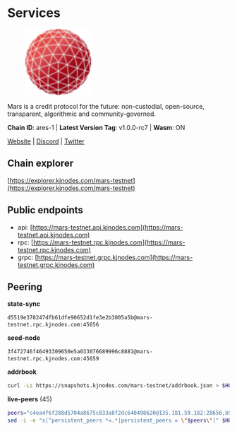 # Services

<figure><img src="https://raw.githubusercontent.com/kj89/cosmos-images/main/logos/mars.png" width="150" alt=""><figcaption></figcaption></figure>

Mars is a credit protocol for the future: non-custodial,  open-source, transparent, algorithmic and community-governed.

**Chain ID**: ares-1 | **Latest Version Tag**: v1.0.0-rc7 | **Wasm**: ON

[Website](https://marsprotocol.io) | [Discord](https://discord.gg/marsprotocol) | [Twitter](https://twitter.com/mars_protocol)




## Chain explorer
[https://explorer.kjnodes.com/mars-testnet](https://explorer.kjnodes.com/mars-testnet)

## Public endpoints

* api: [https://mars-testnet.api.kjnodes.com](https://mars-testnet.api.kjnodes.com)
* rpc: [https://mars-testnet.rpc.kjnodes.com](https://mars-testnet.rpc.kjnodes.com)
* grpc: [https://mars-testnet.grpc.kjnodes.com](https://mars-testnet.grpc.kjnodes.com)

## Peering

**state-sync**

```text
d5519e378247dfb61dfe90652d1fe3e2b3005a5b@mars-testnet.rpc.kjnodes.com:45656
```

**seed-node**

```text
3f472746f46493309650e5a033076689996c8881@mars-testnet.rpc.kjnodes.com:45659
```

**addrbook**
```bash
curl -Ls https://snapshots.kjnodes.com/mars-testnet/addrbook.json > $HOME/.mars/config/addrbook.json
```

**live-peers** (45)
```bash
peers="c4ea4f6f288d5704a8675c833a8f2dc640498620@135.181.59.182:28656,b9c1fb604f314a0b7340bdf2c44fa85ad67ed2ad@38.242.241.61:20656,d5519e378247dfb61dfe90652d1fe3e2b3005a5b@65.109.68.190:45656,3a0ce20f65ea3c6ad18938fa4d85f1c34b25ef1e@94.130.132.227:2120,714dfd0efb57197bbcf96b1f8ce9c2cdafd84b72@185.245.183.172:39656,2f626cb709818afae893a8238946cd176748c622@170.64.188.161:20656,7f21cf9379733e20978b2580892a30cb79a77acf@209.126.9.202:20656,e5577ecbf793ce92ce5993c4841a340a4c9db64b@65.108.204.119:46656,14ba3b19424301a6bb58c27663a0323a81866d5d@134.122.82.186:26656,8f50c04195cc82d0da34e33cfeb0daa694b14479@65.108.105.48:18556,1b4c9d74ca45ff542e8213446e9b384b311d0bea@65.108.200.248:55556,465b47a9e3e26b385303791bc3c992f42b77393d@65.109.171.155:26656,0a589d1ce953bb7acaaf5aa9002dfac36fc42649@199.175.98.136:26656,7342199e80976b052d8506cc5a56d1f9a1cbb486@65.21.89.54:26653,14ff7bc373e6ffc6978afa3c83c811638a8553a6@85.239.243.210:26656,fe8d614aa5899a97c11d0601ef50c3e7ce17d57b@65.108.233.109:18556,4b66ccb20f36e46b980b54f7cd96ee8c4b603a90@65.108.72.233:12656,50c30cc77743dd2adc133f27a8896af015bf5c6d@91.107.242.217:26656,77c8fe95cc4a1b977e03bda41f47a4fa3e867895@185.202.236.112:20656,3b2c8bc6a1dba482f6d85e19f78355a9f64950e2@65.109.88.254:32656,7f7224da28d362569664faa0430d980982d232a5@144.126.128.215:20656,c5a39b97f56d73185ceb904899c65ad8d1390364@199.175.98.135:26656,9683a018c2e6815b4f4f607d232d721329ae0a46@176.126.87.86:20656,ffdbc710566c5e0d04846193e7bba100d2a737ee@136.243.103.53:33656,1fabbd6ebca5b58715e8225af1560ca2e8172d47@80.254.8.54:26656,9feb8bf7075da9c767fc7e5ecccc32fd719a6a7a@194.163.159.163:20656,e8f573d581516235258229f4a86de34f98c0e1ad@173.212.223.170:28656,1a32cf8556822038e6dccb368ac998dc14df470d@89.163.142.196:26656,18632bb94974e2038bd8a9345b05b3b45ae319eb@62.171.157.1:46656,0d0aff593a7672e6b1b3a6898cecfed7624d7a82@141.94.73.93:60556,045143069de9f5e3e472148c08e3650c109ec52c@18.119.113.123:26656,0ac2700e7cb168727e28f77332f810fa9477b92a@108.61.201.223:20656,869a21095b5cc387c6073785c76fba356a861710@95.217.232.137:26656,b80308496e0de8b6da9ebb2fd52780593cf1172d@65.108.72.253:22656,1f19076a29f6f1a01c7ec2d82f66ff7eeb86c875@185.177.116.151:20656,ed98dcc0088888d0eb3fbccc207ace26626b92dd@89.117.59.229:26656,7c328b29cb47d911b7e7234638d9e8a4af10e7ba@38.146.3.198:18556,6c855909a8bf1c12ef34baca059f5c0cdf82bc36@65.108.255.124:36656,d387afb4fb00f6c16e6adaee596cf2f75b328146@136.243.88.91:7240,ee4e7bb1590f16d48576b15198cf1ba99cf42f3e@95.216.198.241:26656,54efad56842998cff3a314e569ea95a47d6974e9@139.144.79.132:26656,a42fe01f785895a0666d941672ef0c22311b4a6c@57.128.92.207:27312,a841d3e526089172867a73b709fd14e1d9fb87bd@65.108.231.124:22656,931d82351a5b96a1e9838008636b98c6e6b530bc@65.108.225.158:18556,f487ab9ef00212a6e0763ab10e64658e1f14a1fc@38.242.235.176:46656"
sed -i -e "s|^persistent_peers *=.*|persistent_peers = \"$peers\"|" $HOME/.mars/config/config.toml
```
